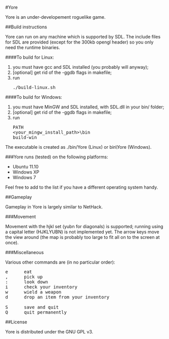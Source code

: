 #Yore

Yore is an under-developement roguelike game.

##Build instructions

Yore can run on any machine which is supported by SDL. The include files for SDL are provided (except for the 300kb opengl header) so you only need the runtime binaries.

####To build for Linux:

1.  you must have gcc and SDL installed (you probably will anyway);
2.  [optional] get rid of the -ggdb flags in makefile;
3.  run <pre>./build-linux.sh</pre>

####To build for Windows:

1.  you must have MinGW and SDL installed, with SDL.dll in your bin/ folder;
2.  [optional] get rid of the -ggdb flags in makefile;
3.  run <pre>PATH &lt;your_mingw_install_path&gt;\bin<br />build-win</pre>

The executable is created as ./bin/Yore (Linux) or bin\Yore (Windows).


###Yore runs (tested) on the following platforms:

 *  Ubuntu 11.10
 *  Windows XP
 *  Windows 7

Feel free to add to the list if you have a different operating system handy.

##Gameplay

Gameplay in Yore is largely similar to NetHack. 

###Movement

Movement with the hjkl set (yubn for diagonals) is supported; running using a capital letter (HJKLYUBN) is not implemented yet.
The arrow keys move the view around (the map is probably too large to fit all on to the screen at once).

###Miscellaneous

Various other commands are (in no particular order):
<pre>e      eat
,      pick up
:      look down
i      check your inventory
w      wield a weapon
d      drop an item from your inventory

S      save and quit
Q      quit permanently</pre>

##License

Yore is distributed under the GNU GPL v3.


